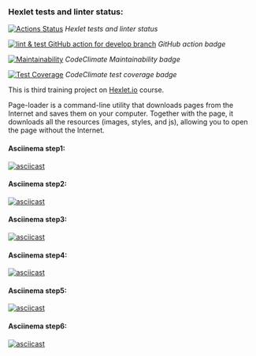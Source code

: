 ### Hexlet tests and linter status:
[![Actions Status](https://github.com/Serggi0/python-project-lvl3/workflows/hexlet-check/badge.svg)](https://github.com/Serggi0/python-project-lvl3/actions)  *Hexlet tests and linter status*

[![lint & test GitHub action for develop branch](https://github.com/Serggi0/python-project-lvl3/actions/workflows/github_action_.yaml/badge.svg)](https://github.com/Serggi0/python-project-lvl3/actions/workflows/github_action_.yaml)  *GitHub action badge*

<!-- [! [Статус действий YourActionName] (https://github.com/ { userName } / { repoName } / workflows / { workflowName } /badge.svg)] (https://github.com/ { userName } / { repoName } / action) -->

[![Maintainability](https://api.codeclimate.com/v1/badges/f6ba19bc9e1493dbd1ce/maintainability)](https://codeclimate.com/github/Serggi0/python-project-lvl3/maintainability)  *CodeClimate Maintainability badge*

[![Test Coverage](https://api.codeclimate.com/v1/badges/f6ba19bc9e1493dbd1ce/test_coverage)](https://codeclimate.com/github/Serggi0/python-project-lvl3/test_coverage)  *CodeClimate test coverage badge*

This is third training project on [Hexlet.io](https://ru.hexlet.io) course.

Page-loader is a command-line utility that downloads pages from the Internet and saves them on your computer. Together with the page, it downloads all the resources (images, styles, and js), allowing you to open the page without the Internet.

#### Asciinema step1:
[![asciicast](https://asciinema.org/a/7hYK6eUqGKHmGHrlfnqbkn1Yx.svg)](https://asciinema.org/a/7hYK6eUqGKHmGHrlfnqbkn1Yx)

#### Asciinema step2:
[![asciicast](https://asciinema.org/a/hyWuuPyuYEXmKA5WBaRkU84gC.svg)](https://asciinema.org/a/hyWuuPyuYEXmKA5WBaRkU84gC)

#### Asciinema step3:
[![asciicast](https://asciinema.org/a/426188.svg)](https://asciinema.org/a/426188)

#### Asciinema step4:
[![asciicast](https://asciinema.org/a/mGcD16tlA3LBYh8D82OlO8B14.svg)](https://asciinema.org/a/mGcD16tlA3LBYh8D82OlO8B14)

#### Asciinema step5:
[![asciicast](https://asciinema.org/a/bV12dNP1YviNbKM0AAYmXf3i4.svg)](https://asciinema.org/a/bV12dNP1YviNbKM0AAYmXf3i4)

#### Asciinema step6:
[![asciicast](https://asciinema.org/a/gajXHWvoFj7Z6uwUSH9T5T8RL.svg)](https://asciinema.org/a/gajXHWvoFj7Z6uwUSH9T5T8RL)